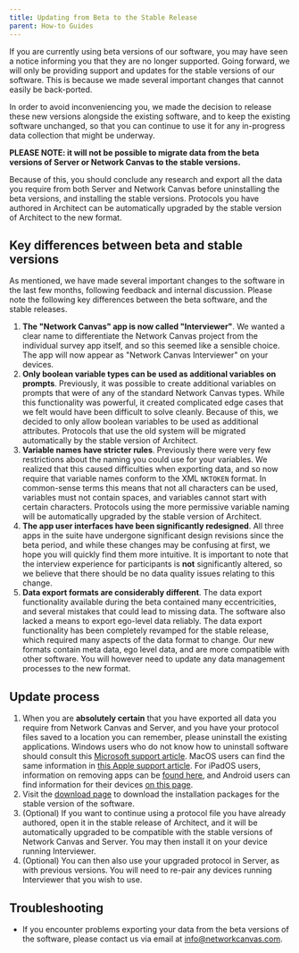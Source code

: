 ```yaml
---
title: Updating from Beta to the Stable Release
parent: How-to Guides
---
```


If you are currently using beta versions of our software, you may have seen a notice informing you that they are no longer supported. Going forward, we will only be providing support and updates for the stable versions of our software. This is because we made several important changes that cannot easily be back-ported.

In order to avoid inconveniencing you, we made the decision to release these new versions alongside the existing software, and to keep the existing software unchanged, so that you can continue to use it for any in-progress data collection that might be underway.

**PLEASE NOTE: it will not be possible to migrate data from the beta versions of Server or Network Canvas to the stable versions.**

Because of this, you should conclude any research and export all the data you require from both Server and Network Canvas before uninstalling the beta versions, and installing the stable versions. Protocols you have authored in Architect can be automatically upgraded by the stable version of Architect to the new format.

## Key differences between beta and stable versions

As mentioned, we have made several important changes to the software in the last few months, following feedback and internal discussion. Please note the following key differences between the beta software, and the stable releases.

1. **The "Network Canvas" app is now called "Interviewer"**. We wanted a clear name to differentiate the Network Canvas project from the individual survey app itself, and so this seemed like a sensible choice. The app will now appear as "Network Canvas Interviewer" on your devices.
2. **Only boolean variable types can be used as additional variables on prompts**. Previously, it was possible to create additional variables on prompts that were of any of the standard Network Canvas types. While this functionality was powerful, it created complicated edge cases that we felt would have been difficult to solve cleanly. Because of this, we decided to only allow boolean variables to be used as additional attributes. Protocols that use the old system will be migrated automatically by the stable version of Architect.
3. **Variable names have stricter rules**. Previously there were very few restrictions about the naming you could use for your variables. We realized that this caused difficulties when exporting data, and so now require that variable names conform to the XML `NKTOKEN` format. In common-sense terms this means that not all characters can be used, variables must not contain spaces, and variables cannot start with certain characters. Protocols using the more permissive variable naming will be automatically upgraded by the stable version of Architect.
4. **The app user interfaces have been significantly redesigned**. All three apps in the suite have undergone significant design revisions since the beta period, and while these changes may be confusing at first, we hope you will quickly find them more intuitive. It is important to note that the interview experience for participants is **not** significantly altered, so we believe that there should be no data quality issues relating to this change.
5. **Data export formats are considerably different**. The data export functionality available during the beta contained many eccentricities, and several mistakes that could lead to missing data. The software also lacked a means to export ego-level data reliably. The data export functionality has been completely revamped for the stable release, which required many aspects of the data format to change. Our new formats contain meta data, ego level data, and are more compatible with other software. You will however need to update any data management processes to the new format.

## Update process

1. When you are **absolutely certain** that you have exported all data you require from Network Canvas and Server, and you have your protocol files saved to a location you can remember, please uninstall the existing applications. Windows users who do not know how to uninstall software should consult this [Microsoft support article](https://support.microsoft.com/en-gb/help/4028054/windows-10-repair-or-remove-programs). MacOS users can find the same information in [this Apple support article](https://support.apple.com/en-gb/HT202235). For iPadOS users, information on removing apps can be [found here](https://support.apple.com/en-gb/HT207618), and  Android users can find information for their devices [on this page](https://support.google.com/googleplay/answer/2521768).
2. Visit the [download page](https://networkcanvas.com/download.html) to download the installation packages for the stable version of the software.
3. (Optional) If you want to continue using a protocol file you have already authored, open it in the stable release of Architect, and it will be automatically upgraded to be compatible with the stable versions of Network Canvas and Server. You may then install it on your device running Interviewer.
4. (Optional) You can then also use your upgraded protocol in Server, as with previous versions. You will need to re-pair any devices running Interviewer that you wish to use.

## Troubleshooting

- If you encounter problems exporting your data from the beta versions of the software, please contact us via email at [info@networkcanvas.com](mailto:info@networkcanvas.com).
